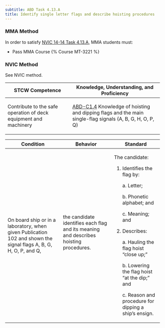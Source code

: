 ```yaml
---
subtitle: ABD Task 4.13.A 
title: Identify single letter flags and describe hoisting procedures
---
```



### MMA Method

In order to satisfy  [NVIC 14-14  Task  4.13.A](/stcw23/assets/images/nvic-14-14.pdf), MMA students must:

* Pass MMA Course {% Course MT-3221 %}


### NVIC Method

<a onclick="togglevisibility('nvic_methods')" >See NVIC method.</a>

<div id='nvic_methods' class='hide'>

<table>
<thead>
<tr>
<th class='forty'> STCW Competence </th>
<th class='sixty'> Knowledge, Understanding, and Proficiency </th>
</tr>
</thead>




<tbody>
<tr><td markdown='1'>

Contribute to the safe operation of deck equipment and machinery

</td><td markdown='1'>

[ABD-C1.4](../../tables/25.html#ABD-C1.4) Knowledge of hoisting and dipping flags and the main single-flag signals (A, B, G, H, O, P, Q)

</td></tr>


</tbody>
</table>


<table>
<thead>
<tr><th class='twenty'>  Condition </th><th class='twenty'> Behavior </th><th  class='sixty'>Standard </th></tr>
</thead>
<tbody >



<tr><td markdown='1'>

On board ship or in a laboratory, when given Publication 102 and shown the signal flags A, B, G, H, O, P, and Q,

</td><td markdown='1'>

the candidate identifies each flag and its meaning and describes hoisting procedures.

<br>

<div class="tooltip">
<span class="tooltiptext">
</span>
</div>


</td><td markdown='1'>

The candidate:

1. Identifies the flag by:

	a. Letter;

	b. Phonetic alphabet; and

	c. Meaning; and

2. Describes:

	a. Hauling the flag hoist “close up;”
 
	b. Lowering the flag hoist “at the dip;” and

	c. Reason and procedure for dipping a ship’s ensign. 

</td></tr>
</tbody>
</table>
</div>
